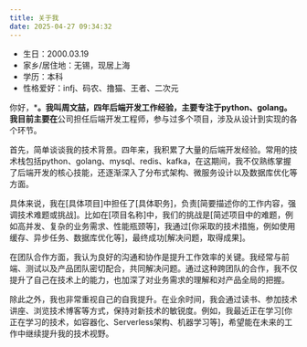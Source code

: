 ```yaml
---
title: 关于我
date: 2025-04-27 09:34:32
---
```


* 生日：2000.03.19
* 家乡/居住地：无锡，现居上海
* 学历：本科
* 性格爱好：infj、码农、撸猫、王者、二次元

你好，***。我叫周文喆，四年后端开发工作经验，主要专注于python、golang。我目前主要在**公司担任后端开发工程师，参与过多个项目，涉及从设计到实现的各个环节。

首先，简单谈谈我的技术背景。四年来，我积累了大量的后端开发经验。常用的技术栈包括python、golang、mysql、redis、kafka，在这期间，我不仅熟练掌握了后端开发的核心技能，还逐渐深入了分布式架构、微服务设计以及数据库优化等方面。

具体来说，我在[具体项目]中担任了[具体职务]，负责[简要描述你的工作内容，强调技术难题或挑战]。比如在[项目名称]中，我们的挑战是[简述项目中的难题，例如高并发、复杂的业务需求、性能瓶颈等]，我通过[你采取的技术措施，例如使用缓存、异步任务、数据库优化等]，最终成功[解决问题，取得成果]。

在团队合作方面，我认为良好的沟通和协作是提升工作效率的关键。我经常与前端、测试以及产品团队密切配合，共同解决问题。通过这种跨团队的合作，我不仅提升了自己在技术上的能力，也加深了对业务需求的理解和对产品全局的把握。

除此之外，我也非常重视自己的自我提升。在业余时间，我会通过读书、参加技术讲座、浏览技术博客等方式，保持对新技术的敏锐度。例如，我最近正在学习[你正在学习的技术，如容器化、Serverless架构、机器学习等]，希望能在未来的工作中继续提升我的技术视野。
